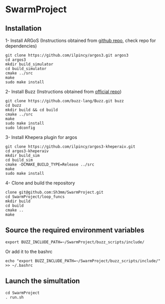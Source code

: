 # SwarmProject

## Installation

1- Install ARGoS (Instructions obtained from [github repo](https://github.com/ilpincy/argos3), check repo for dependencies)
```
git clone https://github.com/ilpincy/argos3.git argos3
cd argos3
mkdir build_simulator
cd build_simulator
cmake ../src
make
sudo make install
```

2- Install Buzz (Instructions obtained from [official repo](https://github.com/buzz-lang/Buzz))
```
git clone https://github.com/buzz-lang/Buzz.git buzz
cd buzz
mkdir build && cd build
cmake ../src
make
sudo make install
sudo ldconfig
```

3- Install Khepera plugin for argos
```
git clone https://github.com/ilpincy/argos3-kheperaiv.git
cd argos3-kheperaiv
mkdir build_sim
cd build_sim
cmake -DCMAKE_BUILD_TYPE=Release ../src
make
sudo make install
```

4- Clone and build the repository
```
clone git@github.com:Sh3mm/SwarmProject.git
cd SwarmProject/loop_funcs
mkdir build
cd build
cmake ..
make
```

## Source the required environment variables

```
export BUZZ_INCLUDE_PATH=~/SwarmProject/buzz_scripts/include/
```
Or add it to the bashrc
```
echo "export BUZZ_INCLUDE_PATH=~/SwarmProject/buzz_scripts/include/" >> ~/.bashrc
```

## Launch the simultation

```
cd SwarmProject
. run.sh
```